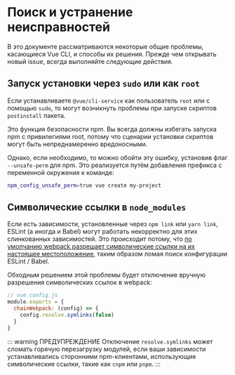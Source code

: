 # Поиск и устранение неисправностей

В это документе рассматриваются некоторые общие проблемы, касающиеся Vue CLI, и способы их решения. Прежде чем открывать новый issue, всегда выполняйте следующие действия.

## Запуск установки через `sudo` или как `root`

Если устанавливаете `@vue/cli-service` как пользователь `root` или с помощью `sudo`, то могут возникнуть проблемы при запуске скриптов `postinstall` пакета.

Это функция безопасности npm. Вы всегда должны избегать запуска npm с привилегиями root, потому что сценарии установки скриптов могут быть непреднамеренно вредоносными.

Однако, если необходимо, то можно обойти эту ошибку, установив флаг `--unsafe-perm` для npm. Это реализуется путём добавления префикса с переменной окружения к команде:

```bash
npm_config_unsafe_perm=true vue create my-project
```

## Символические ссылки в `node_modules`

Если есть зависимости, установленные через `npm link` или `yarn link`, ESLint (а иногда и Babel) могут работать некорректно для этих слинкованных зависимостей. Это происходит потому, что [по умолчанию webpack разрешает символические ссылки на их настоящее местоположение](https://webpack.js.org/configuration/resolve/#resolvesymlinks), таким образом ломая поиск конфигурации ESLint / Babel.

Обходным решением этой проблемы будет отключение вручную разрешения символических ссылок в webpack:

```js
// vue.config.js
module.exports = {
  chainWebpack: (config) => {
    config.resolve.symlinks(false)
  }
}
```

::: warning ПРЕДУПРЕЖДЕНИЕ
Отключение `resolve.symlinks` может сломать горячую перезагрузку модулей, если ваши зависимости устанавливались сторонними npm-клиентами, использующие символические ссылки, такие как `cnpm` или `pnpm`.
:::
